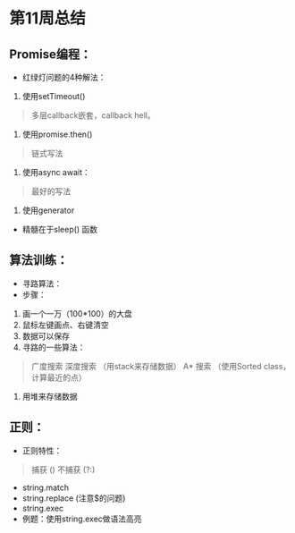 # 第11周总结

## Promise编程：

- 红绿灯问题的4种解法：

1. 使用setTimeout()

> 多层callback嵌套，callback hell。

1. 使用promise.then()

> 链式写法

1. 使用async await：

> 最好的写法

1. 使用generator

- 精髓在于sleep() 函数

## 算法训练：

- 寻路算法：
- 步骤：

1. 画一个一万（100*100）的大盘
2. 鼠标左键画点、右键清空
3. 数据可以保存
4. 寻路的一些算法：

> 广度搜索
> 深度搜索 （用stack来存储数据）
> A* 搜索 （使用Sorted class，计算最近的点）

1. 用堆来存储数据

## 正则：

- 正则特性：

> 捕获 ()
> 不捕获 (?:)

- string.match
- string.replace (注意$的问题)
- string.exec
- 例题：使用string.exec做语法高亮